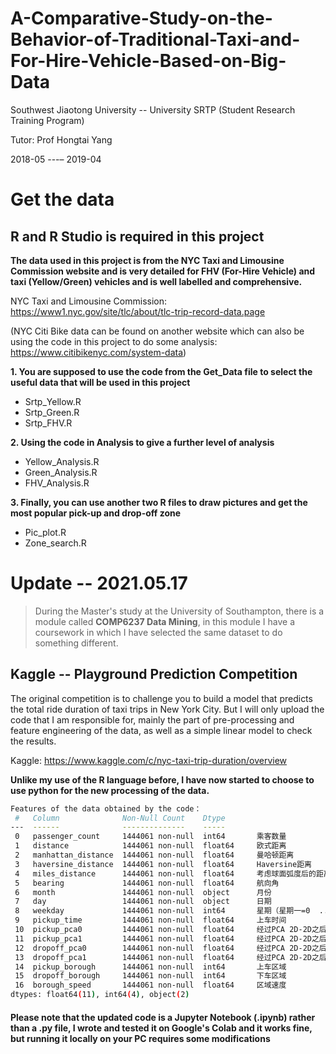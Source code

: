 # A-Comparative-Study-on-the-Behavior-of-Traditional-Taxi-and-For-Hire-Vehicle-Based-on-Big-Data
Southwest Jiaotong University -- University SRTP (Student Research Training Program)

Tutor: Prof Hongtai Yang

2018-05 ---– 2019-04

Get the data
===
## R and R Studio is required in this project
**The data used in this project is from the NYC Taxi and Limousine Commission website and is very detailed for FHV (For-Hire Vehicle) and taxi (Yellow/Green) vehicles and is well labelled and comprehensive.**

NYC Taxi and Limousine Commission: [<https://www1.nyc.gov/site/tlc/about/tlc-trip-record-data.page>](https://www1.nyc.gov/site/tlc/about/tlc-trip-record-data.page)

(NYC Citi Bike data can be found on another website which can also be using the code in this project to do some analysis: [<https://www.citibikenyc.com/system-data>](https://www.citibikenyc.com/system-data))


**1. You are supposed to use the code from the Get_Data file to select the useful data that will be used in this project**
- Srtp_Yellow.R
- Srtp_Green.R
- Srtp_FHV.R

**2. Using the code in Analysis to give a further level of analysis**
- Yellow_Analysis.R
- Green_Analysis.R
- FHV_Analysis.R

**3. Finally, you can use another two R files to draw pictures and get the most popular pick-up and drop-off zone**
- Pic_plot.R
- Zone_search.R

Update -- 2021.05.17
===
> During the Master's study at the University of Southampton, there is a module called **COMP6237 Data Mining**, in this module I have a coursework in which I have selected the same dataset to do something different.

## Kaggle -- Playground Prediction Competition
The original competition is to challenge you to build a model that predicts the total ride duration of taxi trips in New York City. But I will only upload the code that I am responsible for, mainly the part of pre-processing and feature engineering of the data, as well as a simple linear model to check the results.

Kaggle: [<https://www.kaggle.com/c/nyc-taxi-trip-duration/overview>](https://www.kaggle.com/c/nyc-taxi-trip-duration/overview)


**Unlike my use of the R language before, I have now started to choose to use python for the new processing of the data.**

```bash
Features of the data obtained by the code：
 #   Column              Non-Null Count    Dtype  
---  ------              --------------    -----  
 0   passenger_count     1444061 non-null  int64       乘客数量  
 1   distance            1444061 non-null  float64     欧式距离
 2   manhattan_distance  1444061 non-null  float64     曼哈顿距离
 3   haversine_distance  1444061 non-null  float64     Haversine距离
 4   miles_distance      1444061 non-null  float64     考虑球面弧度后的距离
 5   bearing             1444061 non-null  float64     航向角
 6   month               1444061 non-null  object      月份
 7   day                 1444061 non-null  object      日期 
 8   weekday             1444061 non-null  int64       星期（星期一=0  ...  星期日=6）
 9   pickup_time         1444061 non-null  float64     上车时间
 10  pickup_pca0         1444061 non-null  float64     经过PCA 2D-2D之后的上车纬度
 11  pickup_pca1         1444061 non-null  float64     经过PCA 2D-2D之后的上车经度
 12  dropoff_pca0        1444061 non-null  float64     经过PCA 2D-2D之后的下车纬度
 13  dropoff_pca1        1444061 non-null  float64     经过PCA 2D-2D之后的下车经度
 14  pickup_borough      1444061 non-null  int64       上车区域  
 15  dropoff_borough     1444061 non-null  int64       下车区域  
 16  borough_speed       1444061 non-null  float64     区域速度
dtypes: float64(11), int64(4), object(2)
```

#### Please note that the updated code is a Jupyter Notebook (.ipynb) rather than a .py file, I wrote and tested it on Google's Colab and it works fine, but running it locally on your PC requires some modifications
